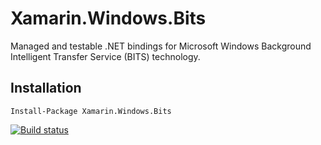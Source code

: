 # Xamarin.Windows.Bits
Managed and testable .NET bindings for Microsoft Windows Background Intelligent Transfer Service (BITS) technology.

## Installation

`Install-Package Xamarin.Windows.Bits`


[![Build status](https://ci.appveyor.com/api/projects/status/ygr7xbw2xtr33yf9?svg=true)](https://ci.appveyor.com/project/MobileEssentials/microsoft-bits)

